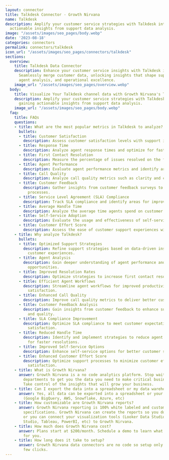 ```yaml
---
layout: connector
title: Talkdesk Connector - Growth Nirvana
name: Talkdesk
description: Amplify your customer service strategies with Talkdesk integration, gaining
  actionable insights from support data analysis.
image: "/assets/images/seo_pages/body.webp"
date: '2023-08-18'
categories: connectors
permalink: connectors/talkdesk
icon_url: "/assets/images/seo_pages/connectors/talkdesk"
sections:
  overview:
    title: Talkdesk Data Connector
    description: Enhance your customer service insights with Talkdesk integration.
      Seamlessly merge customer data, unlocking insights that shape support strategies,
      agent analysis, and operational excellence.
    image_url: "/assets/images/seo_pages/overview.webp"
  body:
    title: Visualize Your Talkdesk channel data with Growth Nirvana's Talkdesk Connector
    description: Amplify your customer service strategies with Talkdesk integration,
      gaining actionable insights from support data analysis.
    image_url: "/assets/images/seo_pages/body.webp"
  faq:
    title: FAQs
    questions:
    - title: What are the most popular metrics in Talkdesk to analyze?
      bullets:
      - title: Customer Satisfaction
        description: Assess customer satisfaction levels with support interactions.
      - title: Response Time
        description: Analyze agent response times and optimize for faster resolution.
      - title: First Contact Resolution
        description: Measure the percentage of issues resolved on the first contact.
      - title: Agent Performance
        description: Evaluate agent performance metrics and identify areas for improvement.
      - title: Call Quality
        description: Analyze call quality metrics such as clarity and connection stability.
      - title: Customer Feedback
        description: Gather insights from customer feedback surveys to improve support
          processes.
      - title: Service Level Agreement (SLA) Compliance
        description: Track SLA compliance and identify areas for improvement.
      - title: Average Handle Time
        description: Analyze the average time agents spend on customer interactions.
      - title: Self-Service Adoption
        description: Evaluate the usage and effectiveness of self-service options.
      - title: Customer Effort Score
        description: Assess the ease of customer support experiences with Talkdesk.
    - title: Why analyze Talkdesk?
      bullets:
      - title: Optimized Support Strategies
        description: Refine support strategies based on data-driven insights for better
          customer experiences.
      - title: Agent Analysis
        description: Gain deeper understanding of agent performance and identify training
          opportunities.
      - title: Improved Resolution Rates
        description: Optimize strategies to increase first contact resolution rates.
      - title: Efficient Agent Workflows
        description: Streamline agent workflows for improved productivity and customer
          satisfaction.
      - title: Enhanced Call Quality
        description: Improve call quality metrics to deliver better customer experiences.
      - title: Customer Feedback Analysis
        description: Gain insights from customer feedback to enhance support processes
          and quality.
      - title: SLA Compliance Improvement
        description: Optimize SLA compliance to meet customer expectations and improve
          satisfaction.
      - title: Reduced Handle Time
        description: Identify and implement strategies to reduce agent handle time
          for faster resolutions.
      - title: Improved Self-Service Options
        description: Enhance self-service options for better customer support experiences.
      - title: Enhanced Customer Effort Score
        description: Optimize support processes to minimize customer effort and improve
          satisfaction.
    - title: What is Growth Nirvana?
      answer: Growth Nirvana is a no code analytics platform. Stop waiting for other
        departments to get you the data you need to make critical business decisions.
        Take control of the insights that will grow your business.
    - title: Can I export the data into a spreadsheet or my data warehouse?
      answer: Yes, all data can be exported into a spreadsheet or your data warehouse
        (Google BigQuery, AWS, Snowflake, Azure, etc)
    - title: How customizable are Growth Nirvana reports?
      answer: Growth Nirvana reporting is 100% white labeled and customized to your
        specifications. Growth Nirvana can create the reports so you don’t have to
        or you can connect your visualization tools (Looker Data Studio/Google Data
        Studio, Tableau, PowerBI, etc) to Growth Nirvana.
    - title: How much does Growth Nirvana cost?
      answer: Plans start at $200/month. Schedule a demo to learn what plan is best
        for you.
    - title: How long does it take to setup?
      answer: Growth Nirvana data connectors are no code so setup only requires a
        few clicks.
---
```

